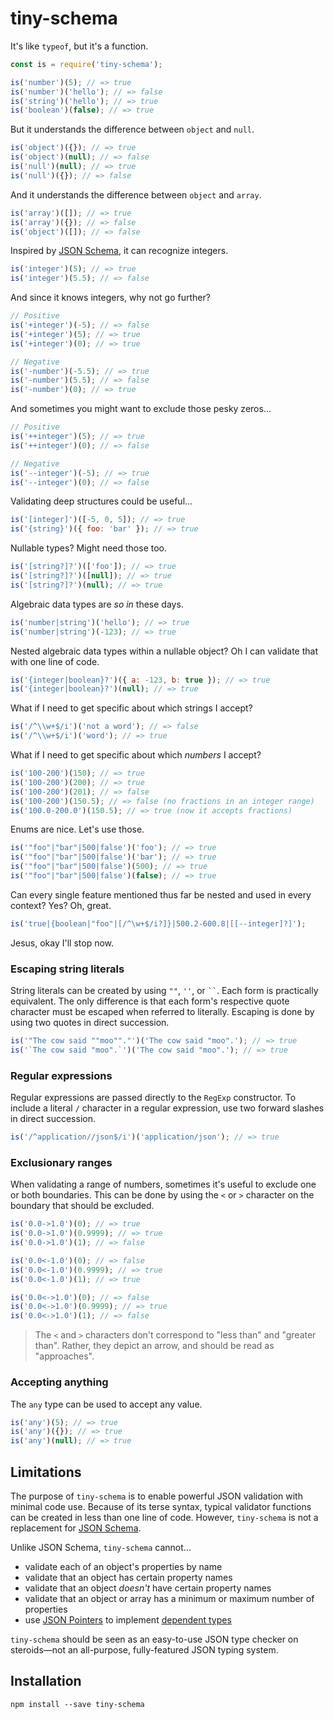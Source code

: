 # tiny-schema

It's like `typeof`, but it's a function.

```js
const is = require('tiny-schema');

is('number')(5); // => true
is('number')('hello'); // => false
is('string')('hello'); // => true
is('boolean')(false); // => true
```

But it understands the difference between `object` and `null`.

```js
is('object')({}); // => true
is('object')(null); // => false
is('null')(null); // => true
is('null')({}); // => false
```

And it understands the difference between `object` and `array`.

```js
is('array')([]); // => true
is('array')({}); // => false
is('object')([]); // => false
```

Inspired by [JSON Schema](http://json-schema.org/), it can recognize integers.

```js
is('integer')(5); // => true
is('integer')(5.5); // => false
```

And since it knows integers, why not go further?

```js
// Positive
is('+integer')(-5); // => false
is('+integer')(5); // => true
is('+integer')(0); // => true

// Negative
is('-number')(-5.5); // => true
is('-number')(5.5); // => false
is('-number')(0); // => true
```

And sometimes you might want to exclude those pesky zeros...

```js
// Positive
is('++integer')(5); // => true
is('++integer')(0); // => false

// Negative
is('--integer')(-5); // => true
is('--integer')(0); // => false
```

Validating deep structures could be useful...

```js
is('[integer]')([-5, 0, 5]); // => true
is('{string}')({ foo: 'bar' }); // => true
```

Nullable types? Might need those too.

```js
is('[string?]?')(['foo']); // => true
is('[string?]?')([null]); // => true
is('[string?]?')(null); // => true
```

Algebraic data types are *so in* these days.

```js
is('number|string')('hello'); // => true
is('number|string')(-123); // => true
```

Nested algebraic data types within a nullable object? Oh I can validate that with one line of code.

```js
is('{integer|boolean}?')({ a: -123, b: true }); // => true
is('{integer|boolean}?')(null); // => true
```

What if I need to get specific about which strings I accept?

```js
is('/^\\w+$/i')('not a word'); // => false
is('/^\\w+$/i')('word'); // => true
```

What if I need to get specific about which *numbers* I accept?

```js
is('100-200')(150); // => true
is('100-200')(200); // => true
is('100-200')(201); // => false
is('100-200')(150.5); // => false (no fractions in an integer range)
is('100.0-200.0')(150.5); // => true (now it accepts fractions)
```

Enums are nice. Let's use those.

```js
is('"foo"|"bar"|500|false')('foo'); // => true
is('"foo"|"bar"|500|false')('bar'); // => true
is('"foo"|"bar"|500|false')(500); // => true
is('"foo"|"bar"|500|false')(false); // => true
```

Can every single feature mentioned thus far be nested and used in every context? Yes? Oh, great.

```js
is('true|{boolean|"foo"|[/^\w+$/i?]}|500.2-600.8|[[--integer]?]');
```

Jesus, okay I'll stop now.

### Escaping string literals

String literals can be created by using `""`, `''`, or ` `` `. Each form is practically equivalent. The only difference is that each form's respective quote character must be escaped when referred to literally. Escaping is done by using two quotes in direct succession.

```js
is('"The cow said ""moo""."')('The cow said "moo".'); // => true
is('`The cow said "moo".`')('The cow said "moo".'); // => true
```

### Regular expressions

Regular expressions are passed directly to the `RegExp` constructor. To include a literal `/` character in a regular expression, use two forward slashes in direct succession.

```js
is('/^application//json$/i')('application/json'); // => true
```

### Exclusionary ranges

When validating a range of numbers, sometimes it's useful to exclude one or both boundaries. This can be done by using the `<` or `>` character on the boundary that should be excluded.

```js
is('0.0->1.0')(0); // => true
is('0.0->1.0')(0.9999); // => true
is('0.0->1.0')(1); // => false

is('0.0<-1.0')(0); // => false
is('0.0<-1.0')(0.9999); // => true
is('0.0<-1.0')(1); // => true

is('0.0<->1.0')(0); // => false
is('0.0<->1.0')(0.9999); // => true
is('0.0<->1.0')(1); // => false
```

> The `<` and `>` characters don't correspond to "less than" and "greater than". Rather, they depict an arrow, and should be read as "approaches".

### Accepting anything

The `any` type can be used to accept any value.

```js
is('any')(5); // => true
is('any')({}); // => true
is('any')(null); // => true
```

## Limitations

The purpose of `tiny-schema` is to enable powerful JSON validation with minimal code use. Because of its terse syntax, typical validator functions can be created in less than one line of code. However, `tiny-schema` is not a replacement for [JSON Schema](http://json-schema.org/).

Unlike JSON Schema, `tiny-schema` cannot...

- validate each of an object's properties by name
- validate that an object has certain property names
- validate that an object *doesn't* have certain property names
- validate that an object or array has a minimum or maximum number of properties
- use [JSON Pointers](http://json-schema.org/latest/relative-json-pointer.html) to implement [dependent types](https://en.wikipedia.org/wiki/Dependent_type)

`tiny-schema` should be seen as an easy-to-use JSON type checker on steroids—not an all-purpose, fully-featured JSON typing system.

## Installation

```
npm install --save tiny-schema
```
